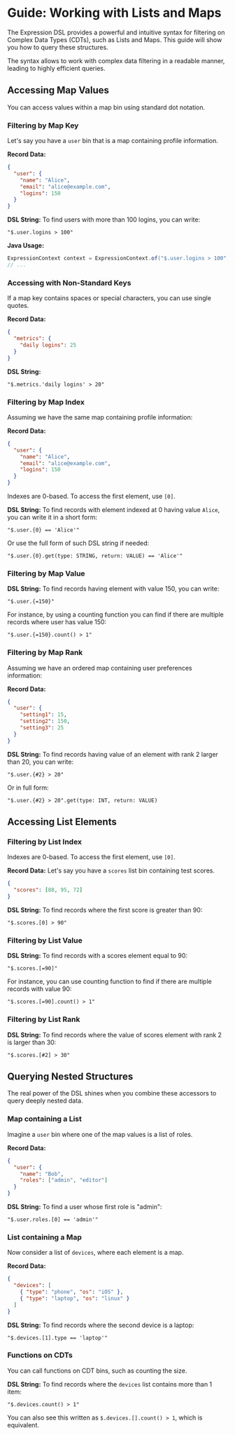 # Guide: Working with Lists and Maps

The Expression DSL provides a powerful and intuitive syntax for filtering on Complex Data Types (CDTs), such as Lists and Maps. This guide will show you how to query these structures.

The syntax allows to work with complex data filtering in a readable manner, leading to highly efficient queries.

## Accessing Map Values

You can access values within a map bin using standard dot notation.

### Filtering by Map Key

Let's say you have a `user` bin that is a map containing profile information.

**Record Data:**
```json
{
  "user": {
    "name": "Alice",
    "email": "alice@example.com",
    "logins": 150
  }
}
```

**DSL String:**
To find users with more than 100 logins, you can write:
```
"$.user.logins > 100"
```

**Java Usage:**
```java
ExpressionContext context = ExpressionContext.of("$.user.logins > 100");
// ...
```

### Accessing with Non-Standard Keys

If a map key contains spaces or special characters, you can use single quotes.

**Record Data:**
```json
{
  "metrics": {
    "daily logins": 25
  }
}
```

**DSL String:**
```
"$.metrics.'daily logins' > 20"
```

### Filtering by Map Index

Assuming we have the same map containing profile information:

**Record Data:**
```json
{
  "user": {
    "name": "Alice",
    "email": "alice@example.com",
    "logins": 150
  }
}
```

Indexes are 0-based. To access the first element, use `[0]`.

**DSL String:**
To find records with element indexed at 0 having value `Alice`, you can write it in a short form:

```
"$.user.{0} == 'Alice'"
```

Or use the full form of such DSL string if needed:

```
"$.user.{0}.get(type: STRING, return: VALUE) == 'Alice'"
```

### Filtering by Map Value

**DSL String:**
To find records having element with value 150, you can write:
```
"$.user.{=150}"
```

For instance, by using a counting function you can find if there are multiple records where user has value 150:
```
"$.user.{=150}.count() > 1"
```

### Filtering by Map Rank

Assuming we have an ordered map containing user preferences information:

**Record Data:**
```json
{
  "user": {
    "setting1": 15,
    "setting2": 150,
    "setting3": 25
  }
}
```
**DSL String:**
To find records having value of an element with rank 2 larger than 20, you can write:
```
"$.user.{#2} > 20"
```

Or in full form:
```
"$.user.{#2} > 20".get(type: INT, return: VALUE)
```

## Accessing List Elements

### Filtering by List Index

Indexes are 0-based. To access the first element, use `[0]`.

**Record Data:**
Let's say you have a `scores` list bin containing test scores.
```json
{
  "scores": [88, 95, 72]
}
```

**DSL String:**
To find records where the first score is greater than 90:
```
"$.scores.[0] > 90"
```

### Filtering by List Value

**DSL String:**
To find records with a scores element equal to 90:
```
"$.scores.[=90]"
```

For instance, you can use counting function to find if there are multiple records with value 90:
```
"$.scores.[=90].count() > 1"
```

### Filtering by List Rank

**DSL String:**
To find records where the value of scores element with rank 2 is larger than 30:
```
"$.scores.[#2] > 30"
```

## Querying Nested Structures

The real power of the DSL shines when you combine these accessors to query deeply nested data.

### Map containing a List

Imagine a `user` bin where one of the map values is a list of roles.

**Record Data:**
```json
{
  "user": {
    "name": "Bob",
    "roles": ["admin", "editor"]
  }
}
```

**DSL String:**
To find a user whose first role is "admin":
```
"$.user.roles.[0] == 'admin'"
```

### List containing a Map

Now consider a list of `devices`, where each element is a map.

**Record Data:**
```json
{
  "devices": [
    { "type": "phone", "os": "iOS" },
    { "type": "laptop", "os": "linux" }
  ]
}
```

**DSL String:**
To find records where the second device is a laptop:
```
"$.devices.[1].type == 'laptop'"
```

### Functions on CDTs

You can call functions on CDT bins, such as counting the size.

**DSL String:**
To find records where the `devices` list contains more than 1 item:
```
"$.devices.count() > 1"
```
You can also see this written as `$.devices.[].count() > 1`, which is equivalent.